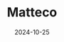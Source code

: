 ---  
layout: startup_page  
title: "Matteco"  
id: "matteco.com"  
permalink: "/mattecomatteco.com10252024/"  
website: "https://matteco.com/"  
funding_round: "Series A"  
funding_amount: "€15M"  
investors: "Grupo ASV, Napali, Zubi"  
about: "Matteco develops high-performance catalysts, catalytic coatings, and electrodes for renewable hydrogen production through alkaline electrolysis and AEM. Its platinum-free materials reduce energy consumption and improve electrolyzer efficiency, making green hydrogen more competitive. The company aims to address the high production costs associated with green hydrogen."  
markets: "Cleantech, Renewable Energy, Materials Science"  
hq: "Paterna, Valencia, Spain"  
founded_year: "2022"  
linkedin: "https://es.linkedin.com/company/matteco"  
twitter: ""  
instagram: ""  
facebook: ""  
crunchbase: "https://www.crunchbase.com/organization/matteco"  
pitchbook: "https://pitchbook.com/profiles/company/700674-04"  

date_display: "25-Oct-2024"  
date: "2024-10-25"

# SEO Optimization  
meta_title: "Matteco - Series A Funding (€15M)"  
meta_description: "Matteco, Matteco develops high-performance catalysts, catalytic coatings, and electrodes for renewable hydrogen production through alkaline electrolysis and AE..."  
meta_keywords: "Matteco, Cleantech, Renewable Energy, Materials Science, Series A funding"  
canonical_url: "https://startup.projectstartups.com/mattecomatteco.com10252024/"  
---